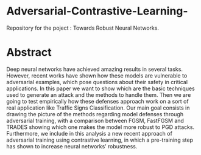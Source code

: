 # Adversarial-Contrastive-Learning-
Repository for the poject : Towards Robust Neural Networks.


# Abstract 

Deep neural networks have achieved amazing results in several tasks. However, recent works have shown how these 
models are vulnerable to adversarial examples, which pose 
questions about their safety in critical applications. In this paper
we want to show which are the basic techniques used to generate
an attack and the methods to handle them. Then we are going
to test empirically how these defenses approach work on a sort
of real application like Traffic Signs Classification. Our main
goal consists in drawing the picture of the methods regarding
model defenses through adversarial training, with a comparison
between FGSM, FastFGSM and TRADES showing which one
makes the model more robust to PGD attacks. Furthermore, we
include in this analysis a new recent approach of adversarial
training using contrastive learning, in which a pre-training step
has shown to increase neural networks’ robustness.
